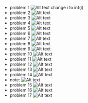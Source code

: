 - problem 1
        ![Alt text](image.png)
change i to int(i)
- problem 2
        ![Alt text](image-2.png)
- problem 3
         ![Alt text](image-3.png)
- problem 4
        ![Alt text](image-4.png)
- problem 5
        ![Alt text](image-5.png)
- problem 6
        ![Alt text](image-6.png)
- problem 7
        ![Alt text](image-7.png)
- problem 8
        ![Alt text](image-8.png)
- problem 9
        ![Alt text](image-10.png)
- problem 10
        ![Alt text](image-9.png)
- problem 11
        ![Alt text](image-11.png)
- problem 12
        ![Alt text](image-12.png)
- problem 13
        ![Alt text](image-13.png)
- problem 14
        ![Alt text](image-14.png)
- note:
        ![Alt text](image-15.png)
- problem 15
        ![Alt text](image-16.png)
- problem 16
        ![Alt text](image-17.png)
- problem 17 
        ![Alt text](image-18.png)